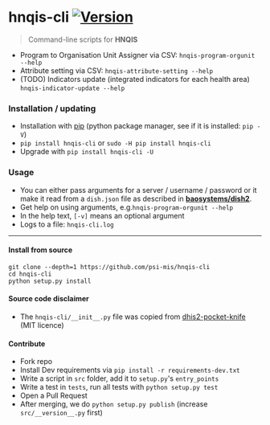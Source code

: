 # hnqis-cli [![Version](https://img.shields.io/pypi/v/hnqis-cli.svg)](https://pypi.python.org/pypi/hnqis-cli)

> Command-line scripts for **HNQIS**

* Program to Organisation Unit Assigner via CSV: `hnqis-program-orgunit --help`
* Attribute setting via CSV: `hnqis-attribute-setting --help`
* (TODO) Indicators update (integrated indicators for each health area) `hnqis-indicator-update --help`

### Installation / updating

* Installation with [pip](https://pip.pypa.io/en/stable/installing) (python package manager, see if it is installed: `pip -V`)
* `pip install hnqis-cli` or `sudo -H pip install hnqis-cli`
* Upgrade with `pip install hnqis-cli -U`

### Usage

* You can either pass arguments for a server / username / password or it make it read from a `dish.json` file as described in [**baosystems/dish2**](https://github.com/baosystems/dish2#configuration).
* Get help on using arguments, e.g.`hnqis-program-orgunit --help`
* In the help text, `[-v]` means an optional argument
* Logs to a file: `hnqis-cli.log`

---

#### Install from source

```
git clone --depth=1 https://github.com/psi-mis/hnqis-cli
cd hnqis-cli
python setup.py install
```

#### Source code disclaimer
- The `hnqis-cli/__init__.py` file was copied from [dhis2-pocket-knife](https://github.com/davidhuser/dhis2-pocket-knife) (MIT licence)


#### Contribute

- Fork repo
- Install Dev requirements via `pip install -r requirements-dev.txt`
- Write a script in `src` folder, add it to `setup.py`'s `entry_points`
- Write a test in `tests`, run all tests with `python setup.py test`
- Open a Pull Request
- After merging, we do `python setup.py publish` (increase `src/__version__.py` first)

